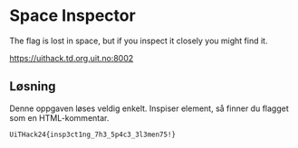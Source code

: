 # Space Inspector
The flag is lost in space, but if you inspect it closely you might find it.

https://uithack.td.org.uit.no:8002

## Løsning
Denne oppgaven løses veldig enkelt. Inspiser element, så finner du flagget som en HTML-kommentar.

`UiTHack24{insp3ct1ng_7h3_5p4c3_3l3men75!}`
